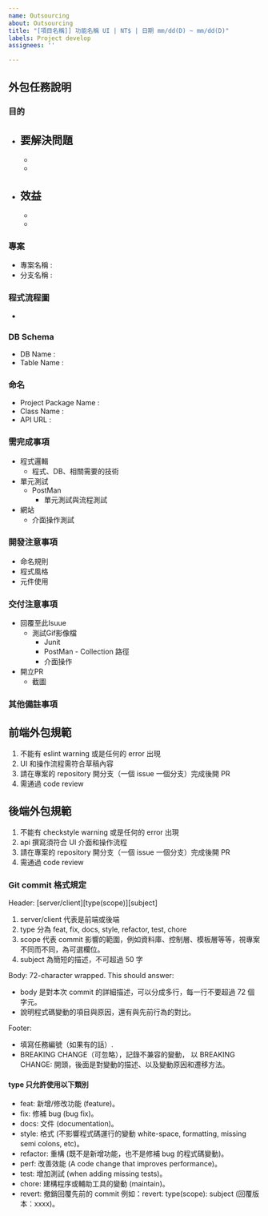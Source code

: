 ```yaml
---
name: Outsourcing
about: Outsourcing
title: "[項目名稱]] 功能名稱 UI | NT$ | 日期 mm/dd(D) ~ mm/dd(D)"
labels: Project develop
assignees: ''

---
```


## 外包任務說明
### 目的
- 要解決問題
   - 
   -
   -
- 效益
   - 
   -
   -

### 專案
- 專案名稱 : 
- 分支名稱 : 
   
### 程式流程圖
   -

### DB Schema
- DB Name : 
- Table Name : 
   
### 命名
- Project Package Name : 
- Class Name : 
- API URL : 

### 需完成事項
- 程式邏輯
  - 程式、DB、相關需要的技術
- 單元測試    
  - PostMan 
    - 單元測試與流程測試
- 網站
  - 介面操作測試
         
### 開發注意事項
- 命名規則
- 程式風格
- 元件使用

### 交付注意事項
- 回覆至此Isuue 
  - 測試Gif影像檔
    - Junit
    - PostMan - Collection 路徑
    - 介面操作
- 開立PR
  - 截圖

### 其他備註事項

## 前端外包規範

1. 不能有 eslint warning 或是任何的 error 出現
1. UI 和操作流程需符合草稿內容
1. 請在專案的 repository 開分支（一個 issue 一個分支）完成後開 PR
1. 需通過 code review

## 後端外包規範

1. 不能有 checkstyle warning 或是任何的 error 出現
1. api 撰寫須符合 UI 介面和操作流程
1. 請在專案的 repository 開分支（一個 issue 一個分支）完成後開 PR
1. 需通過 code review

### Git commit 格式規定

Header: [server/client][type(scope)][subject]

1. server/client 代表是前端或後端
1. type 分為 feat, fix, docs, style, refactor, test, chore
1. scope 代表 commit 影響的範圍，例如資料庫、控制層、模板層等等，視專案不同而不同，為可選欄位。
1. subject 為簡短的描述，不可超過 50 字

Body: 72-character wrapped. This should answer:

* body 是對本次 commit 的詳細描述，可以分成多行，每一行不要超過 72 個字元。
* 說明程式碼變動的項目與原因，還有與先前行為的對比。

Footer:

* 填寫任務編號（如果有的話）.
* BREAKING CHANGE（可忽略），記錄不兼容的變動，
   以 BREAKING CHANGE: 開頭，後面是對變動的描述、以及變動原因和遷移方法。

#### type 只允許使用以下類別

* feat: 新增/修改功能 (feature)。
* fix: 修補 bug (bug fix)。
* docs: 文件 (documentation)。
* style: 格式 (不影響程式碼運行的變動 white-space, formatting, missing semi colons, etc)。
* refactor: 重構 (既不是新增功能，也不是修補 bug 的程式碼變動)。
* perf: 改善效能 (A code change that improves performance)。
* test: 增加測試 (when adding missing tests)。
* chore: 建構程序或輔助工具的變動 (maintain)。
* revert: 撤銷回覆先前的 commit 例如：revert: type(scope): subject (回覆版本：xxxx)。
